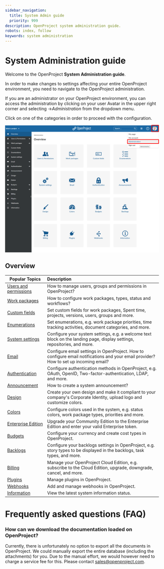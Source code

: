 ```yaml
---
sidebar_navigation:
  title: System Admin guide
  priority: 999
description: OpenProject system administration guide.
robots: index, follow
keywords: system administration
---
```

# System Administration guide

Welcome to the OpenProject **System Administration guide**.

In order to make changes to settings affecting your entire OpenProject environment, you need to navigate to the OpenProject administration.

If you are an administrator on your OpenProject environment,  you can access the administration by clicking on your user Avatar in the upper right corner and selecting ->*Administration* from the dropdown menu.

Click on one of the categories in order to proceed with the configuration.

![System-administration](System-administration.png)

## Overview

| Popular Topics                                     | Description                                                  |
| -------------------------------------------------- | :----------------------------------------------------------- |
| [Users and permissions](./users-permissions)       | How to manage users, groups and permissions in OpenProject?  |
| [Work packages](./manage-work-packages)            | How to configure work packages, types, status and workflows? |
| [Custom fields](./custom-fields)                   | Set custom fields for work packages, Spent time, projects, versions, users, groups and more. |
| [Enumerations](./enumerations)                     | Set enumerations, e.g. work package priorities, time tracking activities, document categories, and more. |
| [System settings](./system-settings)               | Configure your system settings, e.g. a welcome text block on the landing page, display settings, repositories, and more. |
| [Email](./email)                                   | Configure email settings in OpenProject. How to configure email notifications and your email provider? How to set up incoming email? |
| [Authentication](./authentication)                 | Configure authentication methods in OpenProject, e.g. OAuth, OpenID, Two-factor-authentication, LDAP, and more. |
| [Announcement](./announcement)                     | How to create a system announcement?                         |
| [Design](./design)                                 | Create your own design and make it compliant to your company's Corporate Identity, upload logo and customize colors. |
| [Colors](./colors)                                 | Configure colors used in the system, e.g. status colors, work package types, priorities and more. |
| [Enterprise Edition](../enterprise-edition-guide/) | Upgrade your Community Edition to the Enterprise Edition and enter your valid Enterprise token. |
| [Budgets](./budgets)                               | Configure your currency and create cost types in OpenProject. |
| [Backlogs](./backlogs)                             | Configure your backlogs settings in OpenProject, e.g. story types to be displayed in the backlogs, task types, and more. |
| [Billing](../cloud-edition-guide/)                 | Manage your OpenProject Cloud Edition, e.g. subscribe to the Cloud Edition, upgrade, downgrade, cancel, and more. |
| [Plugins](./plugins)                               | Manage plugins in OpenProject.                               |
| [Webhooks](./webhooks)                             | Add and manage webhooks in OpenProject.                      |
| [Information](information)                         | View the latest system information status.                   |

# Frequently asked questions (FAQ)

### How can we download the documentation loaded on OpenProject?

Currently, there is unfortunately no option to export all the documents in OpenProject. We could manually export the entire database (including the attachments) for you. Due to the manual effort, we would however need to charge a service fee for this. Please contact sales@openproject.com.

